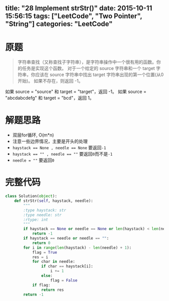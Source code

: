 title: "28 Implement strStr()"
date: 2015-10-11 15:56:15
tags: ["LeetCode", "Two Pointer", "String"]
categories: "LeetCode"
---

# 原题
>字符串查找（又称查找子字符串），是字符串操作中一个很有用的函数。你的任务是实现这个函数。
对于一个给定的 source 字符串和一个 target 字符串，你应该在 source 字符串中找出 target 字符串出现的第一个位置(从0开始)。
如果不存在，则返回 -1。

如果 source = "source" 和 target = "target"，返回 -1。
如果 source = "abcdabcdefg" 和 target = "bcd"，返回 1。

# 解题思路
* 双层for循环, O(m*n)
* 注意一些边界情况，主要是开头的处理
* `haystack == None , needle == None` 要返回`-1`
* `haystack == "" , needle == ""` 要返回`0`而不是`-1`
* `needle = ""` 要返回`0`

# 完整代码
```python
class Solution(object):
    def strStr(self, haystack, needle):
        """
        :type haystack: str
        :type needle: str
        :rtype: int
        """
        if haystack == None or needle == None or len(haystack) < len(needle):
            return -1
        if haystack == needle or needle == "":
            return 0
        for i in range(len(haystack) - len(needle) + 1):
            flag = True
            res = i
            for char in needle:
                if char == haystack[i]:
                    i += 1
                else:
                    flag = False
            if flag:
                return res
        return -1
```